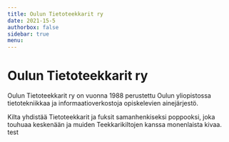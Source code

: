 ```yaml
---
title: Oulun Tietoteekkarit ry
date: 2021-15-5
authorbox: false
sidebar: true
menu:
---
```


# Oulun Tietoteekkarit ry

Oulun Tietoteekkarit ry on vuonna 1988 perustettu Oulun yliopistossa tietotekniikkaa ja informaatioverkostoja opiskelevien ainejärjestö.

Kilta yhdistää Tietoteekkarit ja fuksit samanhenkiseksi poppooksi, joka touhuaa keskenään ja muiden Teekkarikiltojen kanssa monenlaista kivaa.
test
